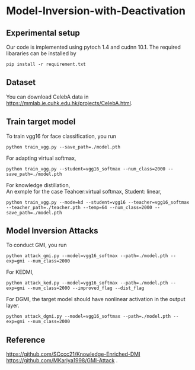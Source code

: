 # Model-Inversion-with-Deactivation

## Experimental setup
Our code is implemented using pytoch 1.4 and cudnn 10.1.
The required libararies can be installed by
```
pip install -r requirement.txt
```

## Dataset
You can download CelebA data in <https://mmlab.ie.cuhk.edu.hk/projects/CelebA.html>.

## Train target model
To train vgg16 for face classification, you run
```
python train_vgg.py --save_path=./model.pth 
```
For adapting virtual softmax,
```
python train_vgg.py --student=vgg16_softmax --num_class=2000 --save_path=./model.pth 
```
For knowledge distillation,    
An exmple for the case Teahcer:virtual softmax, Student: linear,
```
python train_vgg.py --mode=kd --student=vgg16 --teacher=vgg16_softmax --teacher_path=./teacher.pth --temp=64 --num_class=2000 --save_path=./model.pth
```

## Model Inversion Attacks
To conduct GMI, you run
```
python attack_gmi.py --model=vgg16_softmax --path=./model.pth --exp=gmi --num_class=2000
```
For KEDMI,
```
python attack_ked.py --model=vgg16_softmax --path=./model.pth --exp=gmi --num_class=2000 --improved_flag --dist_flag
```
For DGMI, the target model should have nonlinear activation in the output layer.
```
python attack_dgmi.py --model=vgg16_softmax --path=./model.pth --exp=gmi --num_class=2000
```

## Reference
<https://github.com/SCccc21/Knowledge-Enriched-DMI>   
<https://github.com/MKariya1998/GMI-Attack>
.
